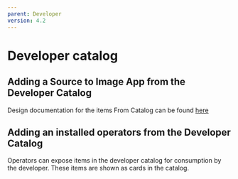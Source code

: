 ```yaml
---
parent: Developer
version: 4.2
---
```


# Developer catalog

## Adding a Source to Image App from the Developer Catalog
Design documentation for the items From Catalog can be found [here](From-Catalog/Create-Source-to-image-application)

## Adding an installed operators from the Developer Catalog
Operators can expose items in the developer catalog for consumption by the developer.  These items are shown as cards in the catalog.
